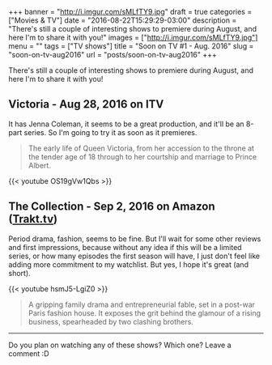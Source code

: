 +++
banner = "http://i.imgur.com/sMLfTY9.jpg"
draft = true
categories = ["Movies & TV"]
date = "2016-08-22T15:29:29-03:00"
description = "There's still a couple of interesting shows to premiere during August, and here I'm to share it with you!"
images = ["http://i.imgur.com/sMLfTY9.jpg"]
menu = ""
tags = ["TV shows"]
title = "Soon on TV #1 - Aug. 2016"
slug = "soon-on-tv-aug2016"
url = "posts/soon-on-tv-aug2016"
+++

There's still a couple of interesting shows to premiere during August, and here I'm to share it with you! 

<!--more-->

## Victoria - Aug 28, 2016 on ITV

It has Jenna Coleman, it seems to be a great production, and it'll be an 8-part series. 
So I'm going to try it as soon as it premieres.

> The early life of Queen Victoria, from her accession to the throne at the tender age of 18 
through to her courtship and marriage to Prince Albert.

{{< youtube OS19gVw1Qbs >}}

## The Collection - Sep 2, 2016 on Amazon ([Trakt.tv](https://trakt.tv/shows/the-collection))

Period drama, fashion, seems to be fine. But I'll wait for some other reviews and first impressions, 
because without any idea if this will be a limited series, or how many episodes the first season will have, 
I just don't feel like adding more commitment to my watchlist. But yes, I hope it's great (and short).

{{< youtube hsmJ5-LgiZ0 >}}

> A gripping family drama and entrepreneurial fable, set in a post-war Paris fashion house. 
It exposes the grit behind the glamour of a rising business, spearheaded by two clashing brothers.

***

Do you plan on watching any of these shows? Which one? Leave a comment :D
